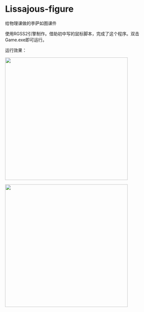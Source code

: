 # Lissajous-figure
给物理课做的李萨如图课件

使用RGSS2引擎制作。借助初中写的鼠标脚本，完成了这个程序。双击Game.exe即可运行。

运行效果：

<image width="400" height="auto" src="https://github.com/lotsofone/image-repository/blob/master/Lissajous-figure/1.png"></image>

<image width="400" height="auto" src="https://github.com/lotsofone/image-repository/blob/master/Lissajous-figure/2.png"></image>
